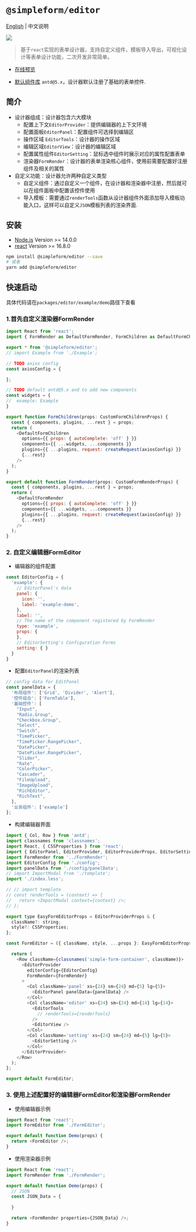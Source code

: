 # `@simpleform/editor`

[English](./README.md) | 中文说明

[![](https://img.shields.io/badge/version-2.1.0-green)](https://www.npmjs.com/package/@simpleform/editor)

> 基于`react`实现的表单设计器，支持自定义组件，模板导入导出，可视化设计等表单设计功能，二次开发非常简单。

* [在线预览](https://mezhanglei.github.io/simpleform/demo/#/)
<!-- * [开发指南](https://mezhanglei.github.io/simpleform/docs/#/) -->
* [默认组件库](https://ant.design/index-cn/) `antd@5.x`，设计器默认注册了基础的表单控件.

## 简介
- 设计器组成：设计器包含六大模块
  * 配置上下文`EditorProvider`：提供编辑器的上下文环境
  * 配置面板`EditorPanel`：配置组件可选择到编辑区
  * 操作区域 `EditorTools`：设计器的操作区域
  * 编辑区域`EditorView`：设计器的编辑区域
  * 配置属性组件`EditorSetting`：鼠标选中组件时展示对应的属性配置表单
  * 渲染器`FormRender`：设计器的表单渲染核心组件，使用前需要配置好注册组件及相关的属性
- 自定义功能：设计器允许两种自定义类型
  * 自定义组件：通过自定义一个组件，在设计器和渲染器中注册，然后就可以在组件面板中配置该控件使用
  * 导入模板：需要通过`renderTools`函数从设计器组件外面添加导入模板功能入口，这样可以自定义`JSON`模板列表的渲染界面.

## 安装
- [Node.js](https://nodejs.org/en/) Version >= 14.0.0
- [react](https://react.docschina.org/) Version >= 16.8.0
```bash
npm install @simpleform/editor --save
# 或者
yarn add @simpleform/editor
```

## 快速启动
具体代码请在`packages/editor/example/demo`路径下查看
### 1.首先自定义渲染器FormRender
```javascript
import React from 'react';
import { FormRender as DefaultFormRender, FormChildren as DefaultFormChildren, createRequest, CustomFormChildrenProps, CustomFormRenderProps } from '@simpleform/editor';

export * from '@simpleform/editor';
// import Example from './Example';

// TODO axios config
const axiosConfig = {

};

// TODO default antd@5.x and to add new components
const widgets = {
//  example: Example
}

export function FormChildren(props: CustomFormChildrenProps) {
  const { components, plugins, ...rest } = props;
  return (
    <DefaultFormChildren
      options={{ props: { autoComplete: 'off' } }}
      components={{ ...widgets, ...components }}
      plugins={{ ...plugins, request: createRequest(axiosConfig) }}
      {...rest}
    />
  );
}

export default function FormRender(props: CustomFormRenderProps) {
  const { components, plugins, ...rest } = props;
  return (
    <DefaultFormRender
      options={{ props: { autoComplete: 'off' } }}
      components={{ ...widgets, ...components }}
      plugins={{ ...plugins, request: createRequest(axiosConfig) }}
      {...rest}
    />
  );
}
```

### 2. 自定义编辑器FormEditor
* 编辑器的组件配置
```javascript
const EditorConfig = {
  'example': {
    // EditorPanel's data
    panel: {
      icon: '',
      label: 'example-demo',
    },
    label: '',
    // The name of the component registered by FormRender
    type: 'example',
    props: {
    },
    // EditorSetting's Configuration Forms
    setting: { }
  }
}
```
* 配置`EditorPanel`的渲染列表
```javascript
// config data for EditPanel
const panelData = {
  '布局组件': ['Grid', 'Divider', 'Alert'],
  '控件组合': ['FormTable'],
  '基础控件': [
    "Input",
    "Radio.Group",
    "Checkbox.Group",
    "Select",
    "Switch",
    "TimePicker",
    "TimePicker.RangePicker",
    "DatePicker",
    "DatePicker.RangePicker",
    "Slider",
    "Rate",
    "ColorPicker",
    "Cascader",
    "FileUpload",
    "ImageUpload",
    "RichEditor",
    "RichText",
  ],
  '业务组件': ['example']
};
```
* 构建编辑器界面
```javascript
import { Col, Row } from 'antd';
import classnames from 'classnames';
import React, { CSSProperties } from 'react';
import { EditorPanel, EditorProvider, EditorProviderProps, EditorSetting, EditorTools, EditorView } from '@simpleform/editor';
import FormRender from '../FormRender';
import EditorConfig from './config';
import panelData from './config/panelData';
// import ImportModal from './template';
import './index.less';

// // import template
// const renderTools = (context) => {
//   return <ImportModal context={context} />;
// };

export type EasyFormEditorProps = EditorProviderProps & {
  className?: string;
  style?: CSSProperties;
};

const FormEditor = ({ className, style, ...props }: EasyFormEditorProps) => {

  return (
    <Row className={classnames('simple-form-container', className)}>
      <EditorProvider
        editorConfig={EditorConfig}
        FormRender={FormRender}
      >
        <Col className='panel' xs={24} sm={24} md={5} lg={5}>
          <EditorPanel panelData={panelData} />
        </Col>
        <Col className='editor' xs={24} sm={24} md={14} lg={14}>
          <EditorTools
            // renderTools={renderTools}
          />
          <EditorView />
        </Col>
        <Col className='setting' xs={24} sm={24} md={5} lg={5}>
          <EditorSetting />
        </Col>
      </EditorProvider>
    </Row>
  );
};

export default FormEditor;
```
### 3. 使用上述配置好的编辑器FormEditor和渲染器FormRender
* 使用编辑器示例
```javascript
import React from 'react';
import FormEditor from './FormEditor';

export default function Demo(props) {
  return <FormEditor />;
}

```
* 使用渲染器示例
```javascript
import React from 'react';
import FormRender from './FormRender';

export default function Demo(props) {
  // JSON
  const JSON_Data = {
    
  }

  return <FormRender properties={JSON_Data} />;
}

```

